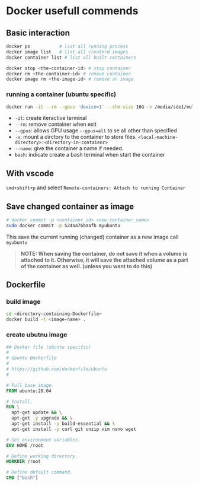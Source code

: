 # Docker usefull commends 

## Basic interaction 

```bash
docker ps           # list all running process
docker image list   # list all createrd images
docker container list # list all built containers

docker stop <the-container-id> # stop container
docker rm <the-container-id> # remove container
docker image rm <the-image-id> # remove an image
```

### running a container (ubuntu specific)

``` bash
docker run -it --rm --gpus 'device=1' --shm-size 16G -v /media/sde1/multy:/workspace 8d981c027411 bash
```

- `-it`: create iteractive terminal
- `--rm`: remove container when exit 
- `--gpus`: allows GPU usage `--gpus=all` to se all other than specified
- `-v`: mount a dirctory to the container to store files. `<local-machine-directory>:<directory-in-contaienr>`
- `--name`: give the container a name if needed.
- `bash`: indicate create a bash terminal when start the container

## With vscode 
`cmd+shift+p` and select `Remote-containers: Attach to running Container`

## Save changed container as image
```bash
# docker commit -p <container_id> <new_container_name>
sudo docker commit -p 524aa76baafb myubuntu
```
This save the current running (changed) container as a new image call `myubuntu`

> **NOTE: When saving the container, do not save it when a volume is attached to it. Otherwise, it will save the attached volume as a part of the container as well. (unless you want to do this)**

## Dockerfile
### build image
```bash
cd <directory-containing-Dockerfile>
docker build -t <image-name> .
```

### create ubutnu image
```Dockerfile
## Docker file (ubuntu specific)
#
# Ubuntu Dockerfile
#
# https://github.com/dockerfile/ubuntu
#

# Pull base image.
FROM ubuntu:20.04

# Install.
RUN \
  apt-get update && \
  apt-get -y upgrade && \
  apt-get install -y build-essential && \
  apt-get install -y curl git unzip vim nano wget

# Set environment variables.
ENV HOME /root

# Define working directory.
WORKDIR /root

# Define default command.
CMD ["bash"]
```